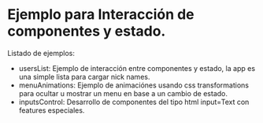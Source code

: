 # Ejemplo para Interacción de componentes y estado.

Listado de ejemplos:

- usersList: Ejemplo de interacción entre componentes y estado, la app es una simple lista para cargar nick names.
- menuAnimations: Ejemplo de animaciónes usando css transformations para ocultar u mostrar un menu en base a un cambio de estado.
- inputsControl: Desarrollo de componentes del tipo html input=Text con features especiales.
